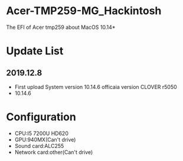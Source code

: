 # Acer-TMP259-MG_Hackintosh
The EFI of Acer tmp259 about MacOS 10.14*

# Update List

## 2019.12.8

- First upload System version 10.14.6 officaia version CLOVER r5050
- 10.14.6
  
# Configuration

- CPU:I5 7200U HD620
- GPU:940MX(Can't drive)
- Sound card:ALC255
- Network card:other(Can't drive)
